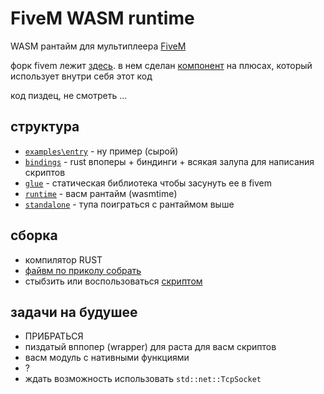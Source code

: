 # FiveM WASM runtime
WASM рантайм для мультиплеера [FiveM](https://fivem.net/)

форк fivem лежит [здесь](https://github.com/zottce/fivem). в нем сделан [компонент](https://github.com/ZOTTCE/fivem/tree/wasm/code/components/citizen-scripting-wasm) на плюсах, который  использует внутри себя этот код

код пиздец, не смотреть ...

## структура
* [`examples\entry`](examples/entry/) - ну пример (сырой)
* [`bindings`](bindings/) - rust впоперы + биндинги + всякая залупа для написания скриптов
* [`glue`](glue/) - статическая библиотека чтобы засунуть ее в fivem
* [`runtime`](runtime/) - васм рантайм (wasmtime)
* [`standalone`](standalone/) - тупа поиграться с рантаймом выше

## сборка
* компилятор RUST
* [файвм по приколу собрать](https://github.com/citizenfx/fivem/blob/master/docs/building.md)
* стыбзить или воспользоваться [скриптом](utils/fivem-build.ps1)

## задачи на будушее
* ПРИБРАТЬСЯ
* пиздатый вппопер (wrapper) для раста для васм скриптов
* васм модуль с нативными функциями
* ?
* ждать возможность использовать `std::net::TcpSocket`
